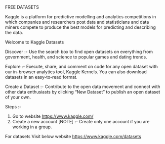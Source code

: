 FREE DATASETS

Kaggle is a platform for predictive modelling and analytics competitions in which companies and researchers post data and statisticians and data miners compete to produce the best models for predicting and describing the data.

Welcome to Kaggle Datasets

Discover :-
Use the search box to find open datasets on everything from government, health, and science to popular games and dating trends.

Explore :-
Execute, share, and comment on code for any open dataset with our in-browser analytics tool, Kaggle Kernels. You can also download datasets in an easy-to-read format.

Create a Dataset :-
Contribute to the open data movement and connect with other data enthusiasts by clicking “New Dataset” to publish an open dataset of your own.

Steps :-
1) Go to website https://www.kaggle.com/
2) Create a new account
[NOTE] :- Create only one account if you are working in a group.

For datasets
Visit below website
https://www.kaggle.com/datasets
